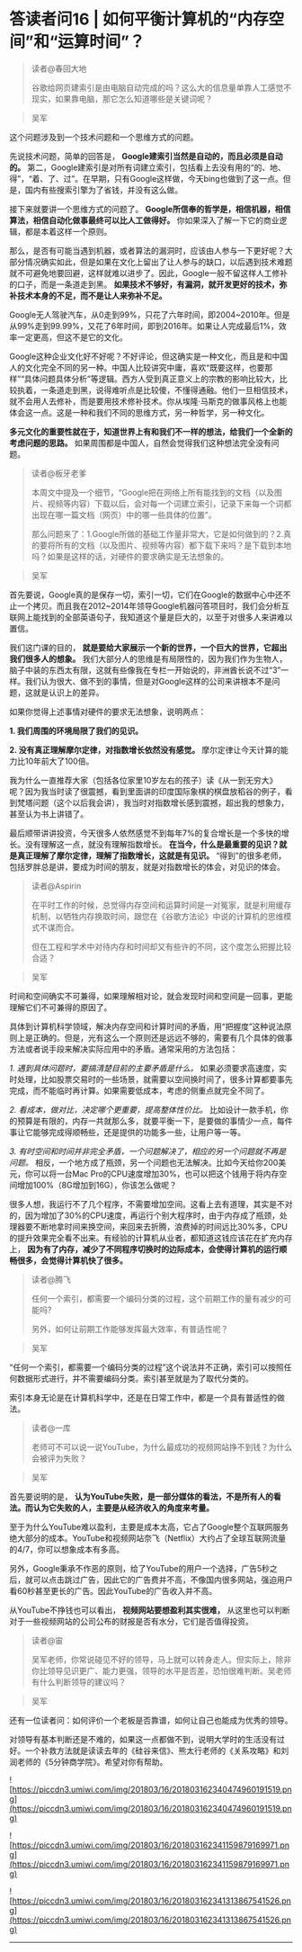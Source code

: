 # 答读者问16 | 如何平衡计算机的“内存空间”和“运算时间”？

> 读者@春回大地
> 
> 谷歌给网页建索引是由电脑自动完成的吗？这么大的信息量单靠人工感觉不现实，如果靠电脑，那它怎么知道哪些是关键词呢？

> 吴军

这个问题涉及到一个技术问题和一个思维方式的问题。

先说技术问题，简单的回答是， **Google建索引当然是自动的，而且必须是自动的。** 第二，Google建索引是对所有词建立索引，包括看上去没有用的“的、地、得”，“着、了、过”。在早期，只有Google这样做，今天bing也做到了这一点。但是，国内有些搜索引擎为了省钱，并没有这么做。

接下来就要讲一个思维方式的问题了。 **Google所信奉的哲学是，相信机器，相信算法，相信自动化做事最终可以比人工做得好。** 你如果深入了解一下它的商业逻辑，都是本着这样一个原则。

那么，是否有可能当遇到机器，或者算法的漏洞时，应该由人参与一下更好呢？大部分情况确实如此，但是如果在文化上留出了让人参与的缺口，以后遇到技术难题就不可避免地要回避，这样就难以进步了。因此，Google一般不留这样人工修补的口子，而是一条道走到黑。 **如果技术不够好，有漏洞，就开发更好的技术，弥补技术本身的不足，而不是让人来弥补不足。**

Google无人驾驶汽车，从0走到99%，只花了六年时间，即2004~2010年。但是从99%走到99.99%，又花了6年时间，即到2016年。如果让人完成最后1%，效率一定更高，但这不是它的文化。

Google这种企业文化好不好呢？不好评论，但这确实是一种文化，而且是和中国人的文化完全不同的另一种。中国人比较讲究中庸，喜欢“既要这样，也要那样”“具体问题具体分析”等逻辑。西方人受到真正意义上的宗教的影响比较大，比较执着，一条道走到黑，说得难听点是比较傻，不懂得通融。他们一旦相信技术，就不会用人去修补，而是要用技术修补技术。你从埃隆·马斯克的做事风格上也能体会这一点。这是一种和我们不同的思维方式，另一种哲学，另一种文化。

 **多元文化的重要性就在于，知道世界上有和我们不一样的想法，给我们一个全新的考虑问题的思路。** 如果周围都是中国人，自然会觉得我们这种想法完全没有问题。

> 读者@板牙老爹
> 
> 本周文中提及一个细节，“Google把在网络上所有能找到的文档（以及图片、视频等内容）下载以后，会对每一个词建立索引，记录下来每一个词都出现在哪一篇文档（网页）中的哪一些具体的位置”。
> 
> 那么问题来了：1.Google所做的基础工作量非常大，它是如何做到的？2.真的要将所有的文档（以及图片、视频等内容）都下载下来吗？是下载到本地吗？如果是这样的话，对硬件的要求确实是无法想象的。

> 吴军

首先要说，Google真的是保存一切，索引一切，它们在Google的数据中心中还不止一个拷贝。而且我在2012~2014年领导Google机器问答项目时，我们会分析互联网上能找到的全部英语句子，我知道这个量是巨大的，以至于对很多人来讲难以置信。

我们这门课的目的， **就是要给大家展示一个新的世界，一个巨大的世界，它超出我们很多人的想象。** 我们大部分人的思维是有局限性的，因为我们作为生物人，脑子中装的东西太有限，这就有些像我在专栏一开始说的，非洲酋长说不过“3”一样。我们认为很大、做不到的事情，但是对Google这样的公司来讲根本不是问题，这就是认识上的差异。

如果你觉得上述事情对硬件的要求无法想象，说明两点：

 **1. 我们周围的环境局限了我们的见识。**

 **2. 没有真正理解摩尔定律，对指数增长依然没有感觉。** 摩尔定律让今天计算的能力比10年前大了100倍。

我为什么一直推荐大家（包括各位家里10岁左右的孩子）读《从一到无穷大》呢？因为我当时读了很震撼，看到里面讲的印度国际象棋的棋盘放稻谷的例子，看到梵塔问题（这个以后我会讲），我当时对指数增长感到震撼，超出我的想象力，甚至认为书上讲错了。

最后顺带讲讲投资，今天很多人依然感觉不到每年7%的复合增长是一个多快的增长。没有理解这一点，就没有理解指数增长。 **在当今，什么是最重要的见识？就是真正理解了摩尔定律，理解了指数增长，这就是有见识。** “得到”的很多老师，包括罗胖总是讲，要成为时间的朋友，就是对指数增长的体会，对见识的体会。

> 读者@Aspirin
> 
> 在平时工作的时候，总觉得内存空间和运算时间是一对冤家，就是利用缓存机制，以牺牲内存换取时间，跟您在《谷歌方法论》中说的计算机的思维模式不谋而合。
> 
> 但在工程和学术中对待内存和时间却又有些许的不同，这个度怎么把握比较合适？

> 吴军

时间和空间确实不可兼得，如果理解相对论，就会发现时间和空间是一回事，更能理解它们不可兼得的原因了。

具体到计算机科学领域，解决内存空间和计算时间的矛盾，用“把握度”这种说法原则上是正确的。但是，光有这么一个原则还是远远不够的，需要有几个具体的做事方法或者说手段来解决实际应用中的矛盾。通常采用的方法包括：

 *1. 遇到具体问题时，要搞清楚目前的主要矛盾是什么。* 如果必须要求高速度，实时处理，比如股票交易时的一些场景，就需要以空间换时间了，很多计算都要事先完成，而不能临时再计算。如果需要低成本，考虑的侧重点就完全不同了。

 *2. 看成本，做对比，决定哪个更重要，提高整体性价比。* 比如设计一款手机，你的预算是有限的，内存一共就那么多，就要平衡一下，是要做的事情少一点，每件事让它能够完成得顺畅些，还是提供的功能多一些，让用户等一等。

 *3. 有时空间和时间并非完全矛盾，一个问题解决了，相应的另一个问题就不再是问题。* 相反，一个地方成了瓶颈，另一个问题也无法解决。比如今天给你200美元，你可以将一台Mac Pro的CPU速度增加30%，也可以把这个钱用于将内存空间增加100%（8G增加到16G），你该怎么做呢？

很多人想，我运行不了几个程序，不需要增加空间。这看上去有道理，其实是不对的，因为增加了30%的CPU速度，再运行个别大程序时，由于内存成了瓶颈，处理器要不断地拿时间来换空间，来回来去折腾，浪费掉的时间远比30%多，CPU的提升效果完全看不出来。有经验的计算机从业者，都知道这钱应该花在扩充内存上， **因为有了内存，减少了不同程序切换时的边际成本，会使得计算机的运行顺畅很多，会觉得计算机快了很多。**

> 读者@腾飞
> 
> 任何一个索引，都需要一个编码分类的过程，这个前期工作的量有减少的可能吗?
> 
> 另外，如何让前期工作能够发挥最大效率，有普适性呢？

> 吴军

“任何一个索引，都需要一个编码分类的过程”这个说法并不正确，索引可以按照任何数据形式进行，并不需要编码分类。索引甚至就是为了取代分类的。

索引本身无论是在计算机科学中，还是在日常工作中，都是一个具有普适性的做法。

> 读者@一库
> 
> 老师可不可以说一说YouTube，为什么最成功的视频网站挣不到钱？为什么会被评为失败？

> 吴军

首先要说明的是， **认为YouTube失败，是一部分媒体的看法，不是所有人的看法。而认为它失败的人，主要是从经济收入的角度来考量。**

至于为什么YouTube难以盈利，主要是成本太高，它占了Google整个互联网服务绝大部分的成本。YouTube和视频网站奈飞（Netflix）大约占了全球互联网流量的4/7，你可以想象成本有多高。

另外，Google秉承不作恶的原则，给了YouTube的用户一个选择，广告5秒之后，就可以点击跳过广告，因此它的广告费并不高，不像国内很多网站，强迫用户看60秒甚至更长的广告。因此YouTube的广告收入并不高。

从YouTube不挣钱也可以看出， **视频网站要想盈利其实很难，** 从这里也可以判断对于一些视频网站的公司公布的财报是否有水分，它们是否值得投资。

> 读者@宙
> 
> 吴军老师，你常说碰见不好的领导，马上就可以转身走人。但实际上，除非你比领导见识更广、能力更强，领导的水平是否差，恐怕很难判断。吴老师有什么判断领导的建议吗？

> 吴军

还有一位读者问：如何评价一个老板是否靠谱，如何让自己也能成为优秀的领导。

对领导有基本判断还是不难的，如果这一点都做不到，说明大学时的生活没有过好。一个补救方法就是读读去年的《硅谷来信》、熊太行老师的《关系攻略》和刘润老师的《5分钟商学院》。希望对你有帮助。

![https://piccdn3.umiwi.com/img/201803/16/201803162340474960191519.png](https://piccdn3.umiwi.com/img/201803/16/201803162340474960191519.png)

![https://piccdn3.umiwi.com/img/201803/16/201803162341159879169971.png](https://piccdn3.umiwi.com/img/201803/16/201803162341159879169971.png)

![https://piccdn3.umiwi.com/img/201803/16/201803162341313867541526.png](https://piccdn3.umiwi.com/img/201803/16/201803162341313867541526.png)

---
